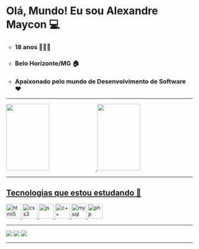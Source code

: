 <div>
  <h1> Olá, Mundo! Eu sou Alexandre Maycon 💻</h1>
  <ul type="circle">
    <li> <h3> 18 anos 🙋🏾‍♂️</h3> </li>
    <li> <h3> Belo Horizonte/MG 🏠</h3></li>
    <li> <h3> Apaixonado pelo mundo de Desenvolvimento de Software ❤️ </h3> </li>
  </ul>
</div>

<hr/>

<div> 
  <a href="https://github.com/AlexandreMaycon"> 
  <img height="180em" width="48%" src="https://github-readme-stats.vercel.app/api?username=AlexandreMaycon&show_icons=true&bg_color=0,0B1726,0E3A73&hide_border=true&title_color=fff&text_color=fff"&include_all_commits=true&count_private=true" style="max-width: 100%;"/>   
  <img height="180em" width="48%" src="https://github-readme-stats.vercel.app/api/top-langs/?username=AlexandreMaycon&layout=compact&langs_count=7&bg_color=0,0B1726,0E3A73&title_color=fff&text_color=fff&hide_border=true" style="max-width: 100%;"/> 
</div>
  
<hr/>
  
<div text-aling='center'>
  <h2> Tecnologias que estou estudando 🚀</h2>
  <img width="40" height="40" alt="html5" src="https://cdn.jsdelivr.net/gh/devicons/devicon/icons/html5/html5-original.svg" />
  <img width="40" height="40" alt="css3" src="https://cdn.jsdelivr.net/gh/devicons/devicon/icons/css3/css3-original.svg" />
  <img width="40" height="40" alt="js" src="https://cdn.jsdelivr.net/gh/devicons/devicon/icons/javascript/javascript-original.svg" />
  <img width="40" height="40" alt="c++" src="https://cdn.jsdelivr.net/gh/devicons/devicon/icons/cplusplus/cplusplus-original.svg" />
  <img width="40" height="40" alt="mysql" src="https://cdn.jsdelivr.net/gh/devicons/devicon/icons/mysql/mysql-original.svg" />
  <img width="40" height="40" alt="php" src="https://cdn.jsdelivr.net/gh/devicons/devicon/icons/php/php-original.svg" />
</div>
  
<hr/>
  
<div>
  <a href="https://www.instagram.com/alexandre_8578/" target="_blank"><img src="https://img.shields.io/badge/-Instagram-%23E4405F?style=for-the-badge&logo=instagram&logoColor=white" target="_blank"></a>
  <a href = "mailto:alexsantos13g@gmail.com"><img src="https://img.shields.io/badge/-Gmail-%23333?style=for-the-badge&logo=gmail&logoColor=white" target="_blank"></a>
  <a href = "https://www.linkedin.com/in/alexandre-maycon/" target="_blank"><img src="https://img.shields.io/badge/-LinkedIn-%230077B5?style=for-the-badge&logo=linkedin&logoColor=white" target="_blank"></a> 
</div>
  
<hr/>
